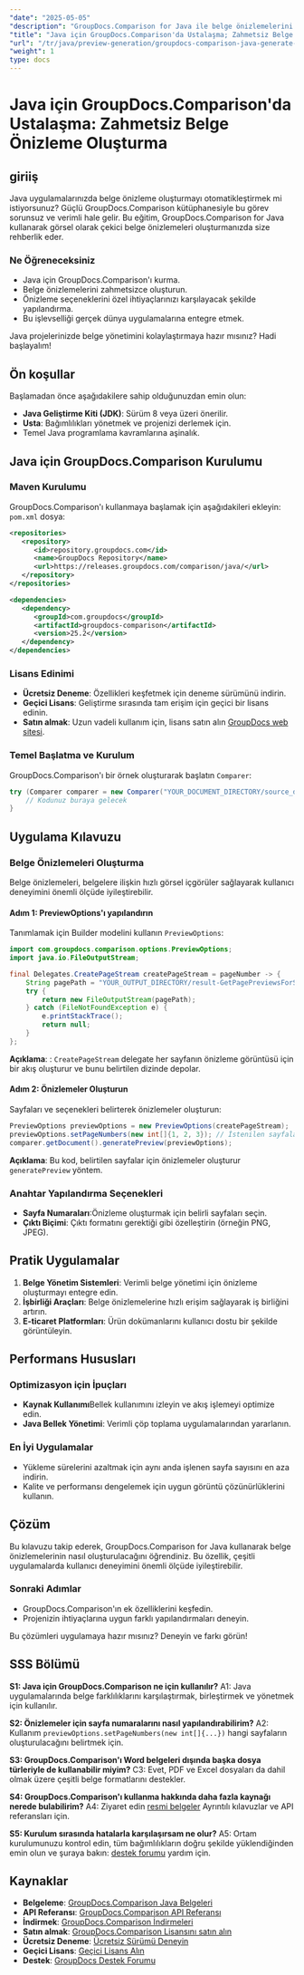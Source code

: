 ```yaml
---
"date": "2025-05-05"
"description": "GroupDocs.Comparison for Java ile belge önizlemelerini zahmetsizce nasıl oluşturacağınızı öğrenin. Uygulamanızın kullanıcı deneyimini geliştirin."
"title": "Java için GroupDocs.Comparison'da Ustalaşma; Zahmetsiz Belge Önizleme Oluşturma"
"url": "/tr/java/preview-generation/groupdocs-comparison-java-generate-previews/"
"weight": 1
type: docs
---
```

# Java için GroupDocs.Comparison'da Ustalaşma: Zahmetsiz Belge Önizleme Oluşturma

## giriiş

Java uygulamalarınızda belge önizleme oluşturmayı otomatikleştirmek mi istiyorsunuz? Güçlü GroupDocs.Comparison kütüphanesiyle bu görev sorunsuz ve verimli hale gelir. Bu eğitim, GroupDocs.Comparison for Java kullanarak görsel olarak çekici belge önizlemeleri oluşturmanızda size rehberlik eder.

### Ne Öğreneceksiniz
- Java için GroupDocs.Comparison'ı kurma.
- Belge önizlemelerini zahmetsizce oluşturun.
- Önizleme seçeneklerini özel ihtiyaçlarınızı karşılayacak şekilde yapılandırma.
- Bu işlevselliği gerçek dünya uygulamalarına entegre etmek.

Java projelerinizde belge yönetimini kolaylaştırmaya hazır mısınız? Hadi başlayalım!

## Ön koşullar

Başlamadan önce aşağıdakilere sahip olduğunuzdan emin olun:

- **Java Geliştirme Kiti (JDK)**: Sürüm 8 veya üzeri önerilir.
- **Usta**: Bağımlılıkları yönetmek ve projenizi derlemek için.
- Temel Java programlama kavramlarına aşinalık.

## Java için GroupDocs.Comparison Kurulumu

### Maven Kurulumu

GroupDocs.Comparison'ı kullanmaya başlamak için aşağıdakileri ekleyin: `pom.xml` dosya:

```xml
<repositories>
   <repository>
      <id>repository.groupdocs.com</id>
      <name>GroupDocs Repository</name>
      <url>https://releases.groupdocs.com/comparison/java/</url>
   </repository>
</repositories>

<dependencies>
   <dependency>
      <groupId>com.groupdocs</groupId>
      <artifactId>groupdocs-comparison</artifactId>
      <version>25.2</version>
   </dependency>
</dependencies>
```

### Lisans Edinimi

- **Ücretsiz Deneme**: Özellikleri keşfetmek için deneme sürümünü indirin.
- **Geçici Lisans**: Geliştirme sırasında tam erişim için geçici bir lisans edinin.
- **Satın almak**: Uzun vadeli kullanım için, lisans satın alın [GroupDocs web sitesi](https://purchase.groupdocs.com/buy).

### Temel Başlatma ve Kurulum

GroupDocs.Comparison'ı bir örnek oluşturarak başlatın `Comparer`:

```java
try (Comparer comparer = new Comparer("YOUR_DOCUMENT_DIRECTORY/source_document.docx")) {
    // Kodunuz buraya gelecek
}
```

## Uygulama Kılavuzu

### Belge Önizlemeleri Oluşturma

Belge önizlemeleri, belgelere ilişkin hızlı görsel içgörüler sağlayarak kullanıcı deneyimini önemli ölçüde iyileştirebilir.

#### Adım 1: PreviewOptions'ı yapılandırın

Tanımlamak için Builder modelini kullanın `PreviewOptions`:

```java
import com.groupdocs.comparison.options.PreviewOptions;
import java.io.FileOutputStream;

final Delegates.CreatePageStream createPageStream = pageNumber -> {
    String pagePath = "YOUR_OUTPUT_DIRECTORY/result-GetPagePreviewsForSourceDocument_" + pageNumber + ".png";
    try {
        return new FileOutputStream(pagePath);
    } catch (FileNotFoundException e) {
        e.printStackTrace();
        return null;
    }
};
```

**Açıklama**: : `CreatePageStream` delegate her sayfanın önizleme görüntüsü için bir akış oluşturur ve bunu belirtilen dizinde depolar.

#### Adım 2: Önizlemeler Oluşturun

Sayfaları ve seçenekleri belirterek önizlemeler oluşturun:

```java
PreviewOptions previewOptions = new PreviewOptions(createPageStream);
previewOptions.setPageNumbers(new int[]{1, 2, 3}); // İstenilen sayfaları belirtin
comparer.getDocument().generatePreview(previewOptions);
```

**Açıklama**: Bu kod, belirtilen sayfalar için önizlemeler oluşturur `generatePreview` yöntem.

### Anahtar Yapılandırma Seçenekleri

- **Sayfa Numaraları**:Önizleme oluşturmak için belirli sayfaları seçin.
- **Çıktı Biçimi**: Çıktı formatını gerektiği gibi özelleştirin (örneğin PNG, JPEG).

## Pratik Uygulamalar

1. **Belge Yönetim Sistemleri**: Verimli belge yönetimi için önizleme oluşturmayı entegre edin.
2. **İşbirliği Araçları**: Belge önizlemelerine hızlı erişim sağlayarak iş birliğini artırın.
3. **E-ticaret Platformları**: Ürün dokümanlarını kullanıcı dostu bir şekilde görüntüleyin.

## Performans Hususları

### Optimizasyon için İpuçları
- **Kaynak Kullanımı**Bellek kullanımını izleyin ve akış işlemeyi optimize edin.
- **Java Bellek Yönetimi**: Verimli çöp toplama uygulamalarından yararlanın.

### En İyi Uygulamalar
- Yükleme sürelerini azaltmak için aynı anda işlenen sayfa sayısını en aza indirin.
- Kalite ve performansı dengelemek için uygun görüntü çözünürlüklerini kullanın.

## Çözüm

Bu kılavuzu takip ederek, GroupDocs.Comparison for Java kullanarak belge önizlemelerinin nasıl oluşturulacağını öğrendiniz. Bu özellik, çeşitli uygulamalarda kullanıcı deneyimini önemli ölçüde iyileştirebilir. 

### Sonraki Adımlar
- GroupDocs.Comparison'ın ek özelliklerini keşfedin.
- Projenizin ihtiyaçlarına uygun farklı yapılandırmaları deneyin.

Bu çözümleri uygulamaya hazır mısınız? Deneyin ve farkı görün!

## SSS Bölümü

**S1: Java için GroupDocs.Comparison ne için kullanılır?**
A1: Java uygulamalarında belge farklılıklarını karşılaştırmak, birleştirmek ve yönetmek için kullanılır.

**S2: Önizlemeler için sayfa numaralarını nasıl yapılandırabilirim?**
A2: Kullanım `previewOptions.setPageNumbers(new int[]{...})` hangi sayfaların oluşturulacağını belirtmek için.

**S3: GroupDocs.Comparison'ı Word belgeleri dışında başka dosya türleriyle de kullanabilir miyim?**
C3: Evet, PDF ve Excel dosyaları da dahil olmak üzere çeşitli belge formatlarını destekler.

**S4: GroupDocs.Comparison'ı kullanma hakkında daha fazla kaynağı nerede bulabilirim?**
A4: Ziyaret edin [resmi belgeler](https://docs.groupdocs.com/comparison/java/) Ayrıntılı kılavuzlar ve API referansları için.

**S5: Kurulum sırasında hatalarla karşılaşırsam ne olur?**
A5: Ortam kurulumunuzu kontrol edin, tüm bağımlılıkların doğru şekilde yüklendiğinden emin olun ve şuraya bakın: [destek forumu](https://forum.groupdocs.com/c/comparison) yardım için.

## Kaynaklar

- **Belgeleme**: [GroupDocs.Comparison Java Belgeleri](https://docs.groupdocs.com/comparison/java/)
- **API Referansı**: [GroupDocs.Comparison API Referansı](https://reference.groupdocs.com/comparison/java/)
- **İndirmek**: [GroupDocs.Comparison İndirmeleri](https://releases.groupdocs.com/comparison/java/)
- **Satın almak**: [GroupDocs.Comparison Lisansını satın alın](https://purchase.groupdocs.com/buy)
- **Ücretsiz Deneme**: [Ücretsiz Sürümü Deneyin](https://releases.groupdocs.com/comparison/java/)
- **Geçici Lisans**: [Geçici Lisans Alın](https://purchase.groupdocs.com/temporary-license/)
- **Destek**: [GroupDocs Destek Forumu](https://forum.groupdocs.com/c/comparison)